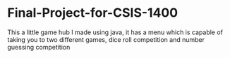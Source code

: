 # Final-Project-for-CSIS-1400
This a little game hub I made using java, it has a menu which is capable of taking you to two different games, dice roll competition and number guessing competition
